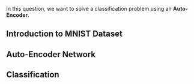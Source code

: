 In this question, we want to solve a classification problem using an **Auto-Encoder**. 

## Introduction to MNIST Dataset



## Auto-Encoder Network



## Classification
